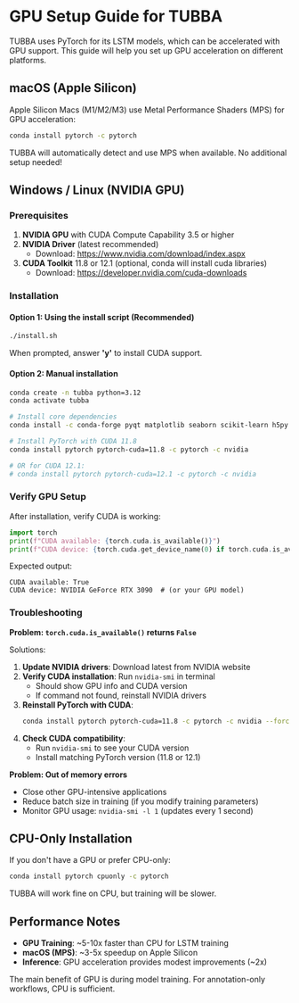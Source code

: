 # GPU Setup Guide for TUBBA

TUBBA uses PyTorch for its LSTM models, which can be accelerated with GPU support. This guide will help you set up GPU acceleration on different platforms.

## macOS (Apple Silicon)

Apple Silicon Macs (M1/M2/M3) use Metal Performance Shaders (MPS) for GPU acceleration:

```bash
conda install pytorch -c pytorch
```

TUBBA will automatically detect and use MPS when available. No additional setup needed!

## Windows / Linux (NVIDIA GPU)

### Prerequisites

1. **NVIDIA GPU** with CUDA Compute Capability 3.5 or higher
2. **NVIDIA Driver** (latest recommended)
   - Download: https://www.nvidia.com/download/index.aspx
3. **CUDA Toolkit** 11.8 or 12.1 (optional, conda will install cuda libraries)
   - Download: https://developer.nvidia.com/cuda-downloads

### Installation

#### Option 1: Using the install script (Recommended)

```bash
./install.sh
```

When prompted, answer **'y'** to install CUDA support.

#### Option 2: Manual installation

```bash
conda create -n tubba python=3.12
conda activate tubba

# Install core dependencies
conda install -c conda-forge pyqt matplotlib seaborn scikit-learn h5py joblib opencv numpy pandas xgboost tqdm pytables

# Install PyTorch with CUDA 11.8
conda install pytorch pytorch-cuda=11.8 -c pytorch -c nvidia

# OR for CUDA 12.1:
# conda install pytorch pytorch-cuda=12.1 -c pytorch -c nvidia
```

### Verify GPU Setup

After installation, verify CUDA is working:

```python
import torch
print(f"CUDA available: {torch.cuda.is_available()}")
print(f"CUDA device: {torch.cuda.get_device_name(0) if torch.cuda.is_available() else 'N/A'}")
```

Expected output:
```
CUDA available: True
CUDA device: NVIDIA GeForce RTX 3090  # (or your GPU model)
```

### Troubleshooting

**Problem: `torch.cuda.is_available()` returns `False`**

Solutions:
1. **Update NVIDIA drivers**: Download latest from NVIDIA website
2. **Verify CUDA installation**: Run `nvidia-smi` in terminal
   - Should show GPU info and CUDA version
   - If command not found, reinstall NVIDIA drivers
3. **Reinstall PyTorch with CUDA**:
   ```bash
   conda install pytorch pytorch-cuda=11.8 -c pytorch -c nvidia --force-reinstall
   ```
4. **Check CUDA compatibility**:
   - Run `nvidia-smi` to see your CUDA version
   - Install matching PyTorch version (11.8 or 12.1)

**Problem: Out of memory errors**

- Close other GPU-intensive applications
- Reduce batch size in training (if you modify training parameters)
- Monitor GPU usage: `nvidia-smi -l 1` (updates every 1 second)

## CPU-Only Installation

If you don't have a GPU or prefer CPU-only:

```bash
conda install pytorch cpuonly -c pytorch
```

TUBBA will work fine on CPU, but training will be slower.

## Performance Notes

- **GPU Training**: ~5-10x faster than CPU for LSTM training
- **macOS (MPS)**: ~3-5x speedup on Apple Silicon
- **Inference**: GPU acceleration provides modest improvements (~2x)

The main benefit of GPU is during model training. For annotation-only workflows, CPU is sufficient.